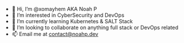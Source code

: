 - 👋 Hi, I’m @xomayhem AKA Noah P
- 👀 I’m interested in CyberSecurity and DevOps
- 🌱 I’m currently learning Kubernetes & SALT Stack
- 💞️ I’m looking to collaborate on anything full stack or DevOps related
- 📫 Email me at contact@noahp.dev

<!---
xomayhem/xomayhem is a ✨ special ✨ repository because its `README.md` (this file) appears on your GitHub profile.
You can click the Preview link to take a look at your changes.
--->
